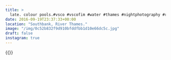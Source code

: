 ```yaml
---
title: >
  late. colour pools.#vsco #vscofim #water #thames #nightphotography #reflection #river #london
date: 2016-09-19T23:37:33+00:00
location: "Southbank, River Thames."
image: "/img/0c52b832f9d910bfddfbb1d10e66dc5c.jpg"
draft: false
instagram: true
---
```


{{<photo src="/img/0c52b832f9d910bfddfbb1d10e66dc5c.jpg">}}

